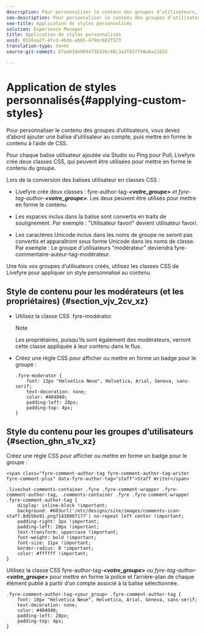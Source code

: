```yaml
---
description: Pour personnaliser le contenu des groupes d’utilisateurs, vous devez d’abord ajouter une balise d’utilisateur au compte, puis mettre en forme le contenu à l’aide de CSS.
seo-description: Pour personnaliser le contenu des groupes d’utilisateurs, vous devez d’abord ajouter une balise d’utilisateur au compte, puis mettre en forme le contenu à l’aide de CSS.
seo-title: Application de styles personnalisés
solution: Experience Manager
title: Application de styles personnalisés
uuid: 0556aa2f-4fcd-4bde-abb5-479ec682f573
translation-type: tm+mt
source-git-commit: 67aeb3de964473b326c88c3a3f81ff48a6a12652

---
```



# Application de styles personnalisés{#applying-custom-styles}

Pour personnaliser le contenu des groupes d’utilisateurs, vous devez d’abord ajouter une balise d’utilisateur au compte, puis mettre en forme le contenu à l’aide de CSS.

Pour chaque balise utilisateur ajoutée via Studio ou Ping pour Pull, Livefyre crée deux classes CSS, qui peuvent être utilisées pour mettre en forme le contenu du groupe.

Lors de la conversion des balises utilisateur en classes CSS :

* Livefyre crée deux classes : fyre-author-tag-****&lt;votre_groupe&gt;*** et fyre-tag-author-****&lt;votre_groupe&gt;***. Les deux peuvent être utilisés pour mettre en forme le contenu.

* Les espaces inclus dans la balise sont convertis en traits de soulignement. Par exemple : "Utilisateur favori" devient utilisateur favori.
* Les caractères Unicode inclus dans les noms de groupe ne seront pas convertis et apparaîtront sous forme Unicode dans les noms de classe. Par exemple : Le groupe d'utilisateurs "modérateur" deviendra fyre-commentaire-auteur-tag-modérateur.

Une fois vos groupes d’utilisateurs créés, utilisez les classes CSS de Livefyre pour appliquer un style personnalisé au contenu.

## Style de contenu pour les modérateurs (et les propriétaires) {#section_vjv_2cv_xz}

* Utilisez la classe CSS .fyre-modérator.

   >[!NOTE]
   >
   >Les propriétaires, puisqu’ils sont également des modérateurs, verront cette classe appliquée à leur contenu dans le flux.

* Créez une règle CSS pour afficher ou mettre en forme un badge pour le groupe :

   ```
   .fyre-moderator { 
       font: 13px "Helvetica Neue", Helvetica, Arial, Geneva, sans-serif; 
       text-decoration: none; 
       color: #404040; 
       padding-left: 28px; 
       padding-top: 4px; 
   }
   ```

## Style du contenu pour les groupes d’utilisateurs {#section_ghn_s1v_xz}

Créez une règle CSS pour afficher ou mettre en forme un badge pour le groupe :

```
<span class="fyre-comment-author-tag fyre-comment-author-tag-writer fyre-comment-plus" data-fyre-author-tag="staff">Staff Writer</span>
```

```
.livechat-comments-container .fyre .fyre-comment-wrapper .fyre-comment-author-tag, .comments-container .fyre .fyre-comment-wrapper .fyre-comment-author-tag { 
    display: inline-block !important; 
    background: #603url('/etc/designs/site/images/comments-icon-staff.8db5be91.png?1438807177') no-repeat left center !important; 
    padding-right: 3px !important; 
    padding-left: 20px !important; 
    text-transform: uppercase !important; 
    font-weight: bold !important; 
    font-size: 11px !important; 
    border-radius: 0 !important; 
    color: #ffffff !important; 
}
```

Utilisez la classe CSS fyre-author-tag-****&lt;votre_groupe&gt;*** ou fyre-tag-author-****&lt;votre_groupe&gt;*** pour mettre en forme la police et l’arrière-plan de chaque élément publié à partir d’un compte associé à la balise sélectionnée.

```
.fyre-comment-author-tag-<your_group> .fyre-comment-author-tag { 
    font: 10px "Helvetica Neue", Helvetica, Arial, Geneva, sans-serif; 
    text-decoration: none; 
    color: #404040; 
    padding-left: 28px; 
    padding-top: 4px; 
}
```


